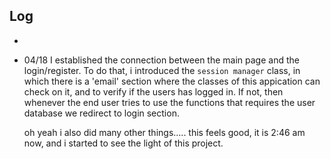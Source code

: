 
## Log

- 

- 04/18 I established the connection between the main page and the login/register. To do that, i introduced the `session manager` class, in which there is a 'email' section where the classes of this appication can check on it, and to verify if the users has logged in. If not, then whenever the end user tries to use the functions that requires the user database we redirect to login section.

    oh yeah i also did many other things.....
    this feels good, it is 2:46 am now, and i started to see the light of this project.





